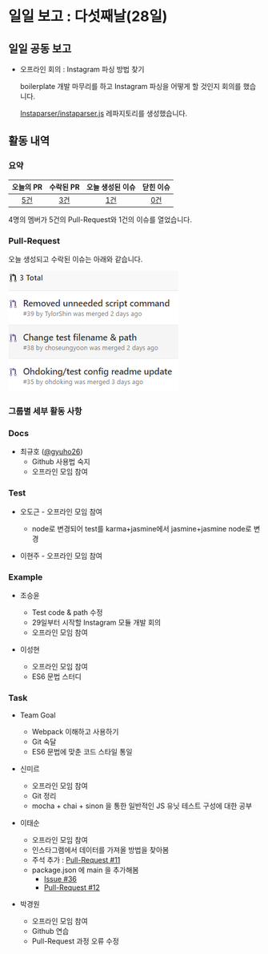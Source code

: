 # 일일 보고 : 다섯째날(28일)

## 일일 공동 보고

* 오프라인 회의 : Instagram 파싱 방법 찾기

	boilerplate 개발 마무리를 하고 Instagram 파싱을 어떻게 할 것인지 회의를 했습니다.

	[Instaparser/instaparser.js](https://github.com/Instaparser/instaparser.js) 레파지토리를 생성했습니다.

## 활동 내역

### 요약
| 오늘의 PR | 수락된 PR | 오늘 생성된 이슈 | 닫힌 이슈 |
| :---: | :---: | :---: | :---: |
| [5건](https://github.com/JeffGuKang/npm-webpack-boilerplate/pulls?utf8=%E2%9C%93&q=is%3Apr%20created%3A2016-09-28) | [3건](https://github.com/JeffGuKang/npm-webpack-boilerplate/pulls?utf8=%E2%9C%93&q=is%3Apr%20created%3A2016-09-28%20is%3Amerged) | [1건](https://github.com/JeffGuKang/npm-webpack-boilerplate/issues?utf8=%E2%9C%93&q=is%3Aissue%20created%3A2016-09-28) | [0건](https://github.com/JeffGuKang/npm-webpack-boilerplate/issues?utf8=%E2%9C%93&q=is%3Aissue%20created%3A2016-09-28%20is%3Aclosed) |

4명의 멤버가 5건의 Pull-Request와 1건의 이슈를 열었습니다.

### Pull-Request

오늘 생성되고 수락된 이슈는 아래와 같습니다.

![](./28th_pr.PNG)

### 그룹별 세부 활동 사항

### Docs

- 최규호 ([@gyuho26](https://github.com/gyuho26))
	- Github 사용법 숙지
	- 오프라인 모임 참여

### Test

- 오도근
        - 오프라인 모임 참여
	- node로 변경되어 test를 karma+jasmine에서 jasmine+jasmine node로 변경

- 이현주
        - 오프라인 모임 참여

### Example

- 조승윤
	- Test code & path 수정
	- 29일부터 시작할 Instagram 모듈 개발 회의
	- 오프라인 모임 참여

- 이성현
	- 오프라인 모임 참여
	- ES6 문법 스터디

### Task

- Team Goal
	- Webpack 이해하고 사용하기
	- Git 숙달
	- ES6 문법에 맞춘 코드 스타일 통일

- 신미르
	- 오프라인 모임 참여
	- Git 정리
	- mocha + chai + sinon 을 통한 일반적인 JS 유닛 테스트 구성에 대한 공부

- 이태순
	- 오프라인 모임 참여
	- 인스타그램에서 데이터를 가져올 방법을 찾아봄
	- 주석 추가 : [Pull-Request #11](https://github.com/TylorShin/npm-module-es2015-boilerplate/pull/11)
	- package.json 에 main 을 추가해봄
		- [Issue #36](https://github.com/JeffGuKang/npm-webpack-boilerplate/issues/36)
		- [Pull-Request #12](https://github.com/TylorShin/npm-module-es2015-boilerplate/pull/12)

- 박경원
	- 오프라인 모임 참여
	- Github 연습
	- Pull-Request 과정 오류 수정
